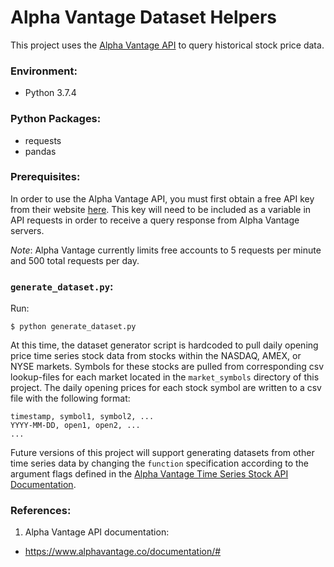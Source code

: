 # Alpha Vantage Dataset Helpers

This project uses the [Alpha Vantage API](https://www.alphavantage.co/) to query historical stock price data.

### Environment:

- Python 3.7.4

### Python Packages:

- requests
- pandas

### Prerequisites:

In order to use the Alpha Vantage API, you must first obtain a free API key from their website [here](https://www.alphavantage.co/support/#api-key). This key will need to be included as a variable in API requests in order to receive a query response from Alpha Vantage servers.

*Note*: Alpha Vantage currently limits free accounts to 5 requests per minute and 500 total requests per day.

### `generate_dataset.py`:

Run:

```
$ python generate_dataset.py
```

At this time, the dataset generator script is hardcoded to pull daily opening price time series stock data from stocks within the NASDAQ, AMEX, or NYSE markets. Symbols for these stocks are pulled from corresponding csv lookup-files for each market located in the `market_symbols` directory of this project. The daily opening prices for each stock symbol are written to a csv file with the following format:

```
timestamp, symbol1, symbol2, ...
YYYY-MM-DD, open1, open2, ...
...
```

Future versions of this project will support generating datasets from other time series data by changing the `function` specification according to the argument flags defined in the [Alpha Vantage Time Series Stock API Documentation](https://www.alphavantage.co/documentation/#time-series-data).

### References:

1. Alpha Vantage API documentation:
  - https://www.alphavantage.co/documentation/#
